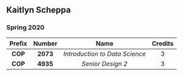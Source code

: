 ## Kaitlyn Scheppa
### Spring 2020 



| Prefix     |  Number    |  Name      |  Credits   |
|:----------:|:----------:|:----------:|:----------:|
| **COP**    | **2073**   | _Introduction to Data Science_| 3 |
| **COP**    | **4935**   | _Senior Design 2_ | 3   | 
